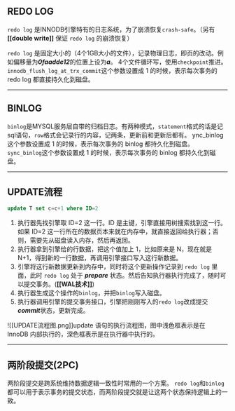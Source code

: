 ## REDO LOG 
`redo log` 是INNODB引擎特有的日志系统，为了崩溃恢复`crash-safe`。（另有 **[[double write]]** 保证 `redo log` 的崩溃恢复）

`redo log` 是固定大小的（4个1GB大小的文件），记录物理日志，即页的改动。例如偏移量为***0faadde12***的位置上设为***a***。
4个文件循环写，使用`checkpoint`推进。
`innodb_flush_log_at_trx_commit`这个参数设置成 1 的时候，表示每次事务的 redo log 都直接持久化到磁盘。

---
## BINLOG
`binlog`是MYSQL服务层自带的归档日志。有两种模式，`statement`格式的话是记sql语句，`row`格式会记录行的内容，记两条，更新前和更新后都有。
ync\_binlog 这个参数设置成 1 的时候，表示每次事务的 binlog 都持久化到磁盘。
`sync_binlog`这个参数设置成 1 的时候，表示每次事务的 binlog 都持久化到磁盘。

---
## UPDATE流程
``` sql
update T set c=c+1 where ID=2
```
1. 执行器先找引擎取 ID=2 这一行。ID 是主键，引擎直接用树搜索找到这一行。如果 ID=2 这一行所在的数据页本来就在内存中，就直接返回给执行器；否则，需要先从磁盘读入内存，然后再返回。
2. 执行器拿到引擎给的行数据，把这个值加上 1，比如原来是 N，现在就是 N+1，得到新的一行数据，再调用引擎接口写入这行新数据。
3. 引擎将这行新数据更新到内存中，同时将这个更新操作记录到 `redo log` 里面，此时 `redo log` 处于 ***prepare*** 状态。然后告知执行器执行完成了，随时可以提交事务。(**[[WAL技术]]**)
4. 执行器生成这个操作的`binlog`，并把`binlog`写入磁盘。
5. 执行器调用引擎的提交事务接口，引擎把刚刚写入的`redo log`改成提交***commit***状态，更新完成。

![[UPDATE流程图.png]]update 语句的执行流程图，图中浅色框表示是在 InnoDB 内部执行的，深色框表示是在执行器中执行的。

---
## 两阶段提交(2PC)
两阶段提交是跨系统维持数据逻辑一致性时常用的一个方案。
`redo log`和`binlog`都可以用于表示事务的提交状态，而两阶段提交就是让这两个状态保持逻辑上的一致。